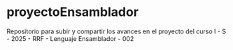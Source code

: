 # proyectoEnsamblador
Repositorio para subir y compartir los avances en el proyecto del curso I - S - 2025 - RRF - Lenguaje Ensamblador - 002
